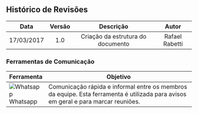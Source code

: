 ## Histórico de Revisões

| Data | Versão | Descrição | Autor |
|:----:|:------:|:---------:|:-----:|
|17/03/2017|1.0|Criação da estrutura do documento|Rafael Rabetti|

### Ferramentas de Comunicação

|**Ferramenta**|**Objetivo**|
|-|-|
|![Whatsapp](http://imgur.com/a/3eJhF) <br /> Whatsapp| Comunicação rápida e informal entre os membros da equipe. Esta ferramenta é utilizada para avisos em geral e para marcar reuniões.|